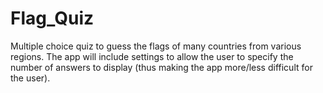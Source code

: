 # Flag_Quiz
Multiple choice quiz to guess the flags of many countries from various regions. The app will include settings to allow the user to specify the number of answers to display (thus making the app more/less difficult for the user).
